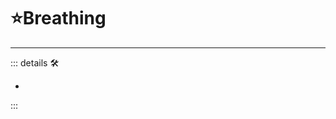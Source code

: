 # ⭐Breathing

---

<!-- =================================================== -->
<!-- =================================================== -->
<!-- =================================================== -->
<!-- =================================================== -->
<!-- =================================================== -->
::: details 🛠

-

:::
